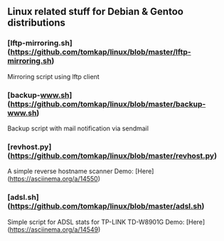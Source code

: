 ## Linux related stuff for Debian & Gentoo distributions

### [lftp-mirroring.sh] (https://github.com/tomkap/linux/blob/master/lftp-mirroring.sh)
Mirroring script using lftp client

### [backup-www.sh] (https://github.com/tomkap/linux/blob/master/backup-www.sh)
Backup script with mail notification via sendmail

### [revhost.py] (https://github.com/tomkap/linux/blob/master/revhost.py)
A simple reverse hostname scanner
Demo: [Here] (https://asciinema.org/a/14550)

### [adsl.sh] (https://github.com/tomkap/linux/blob/master/adsl.sh)
Simple script for ADSL stats for TP-LINK TD-W8901G
Demo: [Here] (https://asciinema.org/a/14549)
